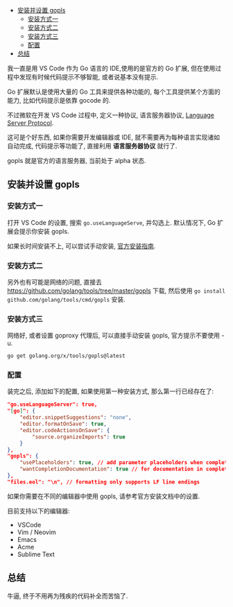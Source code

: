 <!-- TOC -->

- [安装并设置 gopls](#安装并设置-gopls)
  - [安装方式一](#安装方式一)
  - [安装方式二](#安装方式二)
  - [安装方式三](#安装方式三)
  - [配置](#配置)
- [总结](#总结)

<!-- /TOC -->

我一直是用 VS Code 作为 Go 语言的 IDE,使用的是官方的 Go 扩展,
但在使用过程中发现有时候代码提示不够智能, 或者说基本没有提示.

Go 扩展默认是使用大量的 Go 工具来提供各种功能的,
每个工具提供某个方面的能力, 比如代码提示是依靠 gocode 的.

不过微软在开发 VS Code 过程中, 定义一种协议, 语言服务器协议,
[Language Server Protocol](https://microsoft.github.io/language-server-protocol/).

这可是个好东西, 如果你需要开发编辑器或 IDE,
就不需要再为每种语言实现诸如自动完成, 代码提示等功能了,
直接利用 **语言服务器协议** 就行了.

gopls 就是官方的语言服务器, 当前处于 alpha 状态.

## 安装并设置 gopls

### 安装方式一

打开 VS Code 的设置, 搜索 `go.useLanguageServe`, 并勾选上.
默认情况下, Go 扩展会提示你安装 gopls.

如果长时间安装不上, 可以尝试手动安装,
[官方安装指南](https://github.com/golang/tools/blob/master/gopls/doc/user.md).

### 安装方式二

另外也有可能是网络的问题, 直接去 https://github.com/golang/tools/tree/master/gopls
下载, 然后使用 `go install github.com/golang/tools/cmd/gopls` 安装.

### 安装方式三

网络好, 或者设置 goproxy 代理后, 可以直接手动安装 gopls, 官方提示不要使用 -u.

```bash
go get golang.org/x/tools/gopls@latest
```

### 配置

装完之后, 添加如下的配置, 如果使用第一种安装方式, 那么第一行已经存在了:

```json
"go.useLanguageServer": true,
"[go]": {
    "editor.snippetSuggestions": "none",
    "editor.formatOnSave": true,
    "editor.codeActionsOnSave": {
        "source.organizeImports": true
    }
},
"gopls": {
    "usePlaceholders": true, // add parameter placeholders when completing a function
    "wantCompletionDocumentation": true // for documentation in completion items
},
"files.eol": "\n", // formatting only supports LF line endings
```

如果你需要在不同的编辑器中使用 gopls, 请参考官方安装文档中的设置.

目前支持以下的编辑器:

- VSCode
- Vim / Neovim
- Emacs
- Acme
- Sublime Text

## 总结

牛逼, 终于不用再为残疾的代码补全而苦恼了.

